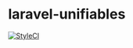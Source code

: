 # laravel-unifiables
[![StyleCI](https://styleci.io/repos/73636416/shield?branch=master)](https://styleci.io/repos/73636416)
